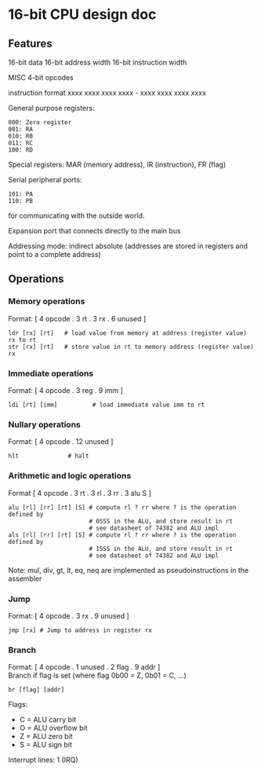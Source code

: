 # 16-bit CPU design doc

## Features
16-bit data
16-bit address width
16-bit instruction width

MISC
4-bit opcodes

instruction format
xxxx xxxx xxxx xxxx - xxxx xxxx xxxx xxxx

General purpose registers:

    000: Zero register
    001: RA
    010: RB
    011: RC
    100: RD

Special registers: MAR (memory address), IR (instruction), FR (flag)

Serial peripheral ports:

    101: PA
    110: PB

for communicating with the outside world.

Expansion port that connects directly to the main bus

Addressing mode: indirect absolute (addresses are stored in registers and point to a complete address)

## Operations

### Memory operations
Format: [ 4 opcode . 3 rt . 3 rx . 6 unused ]

    ldr [rx] [rt]   # load value from memory at address (register value) rx to rt
    str [rx] [rt]   # store value in rt to memory address (register value) rx

### Immediate operations
Format: [ 4 opcode . 3 reg . 9 imm ]

    ldi [rt] [imm]          # load immediate value imm to rt

### Nullary operations
Format: [ 4 opcode . 12 unused ]

    hlt              # halt

### Arithmetic and logic operations
Format [ 4 opcode . 3 rt . 3 rl . 3 rr . 3 alu S ]

    alu [rl] [rr] [rt] [S] # compute rl ? rr where ? is the operation defined by
                           # 0SSS in the ALU, and store result in rt
                           # see datasheet of 74382 and ALU impl
    als [rl] [rr] [rt] [S] # compute rl ? rr where ? is the operation defined by
                           # 1SSS in the ALU, and store result in rt
                           # see datasheet of 74382 and ALU impl

Note: mul, div, gt, lt, eq, neq are implemented as pseudoinstructions in the assembler

### Jump
Format: [ 4 opcode . 3 rx . 9 unused ]

    jmp [rx] # Jump to address in register rx

### Branch
Format: [ 4 opcode . 1 unused . 2 flag . 9 addr ]  
Branch if flag is set (where flag 0b00 = Z, 0b01 = C, ...)

    br [flag] [addr]

Flags:
- C = ALU carry bit
- O = ALU overflow bit
- Z = ALU zero bit
- S = ALU sign bit

Interrupt lines: 1 (IRQ)
